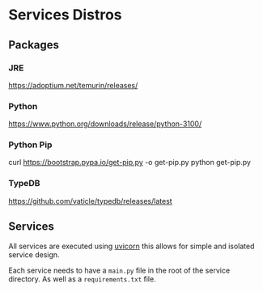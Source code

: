 # Services Distros

## Packages

### JRE
<https://adoptium.net/temurin/releases/>

### Python
<https://www.python.org/downloads/release/python-3100/>

### Python Pip

curl <https://bootstrap.pypa.io/get-pip.py> -o get-pip.py
python get-pip.py

### TypeDB
<https://github.com/vaticle/typedb/releases/latest>

## Services

All services are executed using [uvicorn](https://www.uvicorn.org/) this allows for simple and isolated service design.

Each service needs to have a `main.py` file in the root of the service directory. As well as a `requirements.txt` file.
